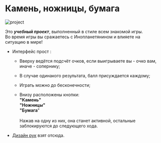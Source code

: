 # Камень, ножницы, бумага 

![](https://i.ibb.co/rc7x9Rc/rps.png, 'project')

Это ***учебный проект***, выполненный в стиле всем знакомой игры.</br>
Во время игры вы сражаетесь с Инопланетянином и влияете на ситуацию в мире!
+ Интерфейс прост :
  + Вверху ведётся подсчёт очков, если выигрываете вы - очко вам, иначе - сопернику;
  + В случае одинакого результата, балл присуждается каждому;

  + Играть можно до бесконечности;

  + Внизу расположены кнопки:</br>
    <b>"Камень"</b></br>
    <b>"Ножницы"</b></br>
    <b>"Бумага</b>"</br>
    </br>
  Нажав на одну из них, она станет активной, остальные заблокируются до следующего хода.
+ [Дизайн рук](https://www.figma.com/community/file/1107014757518562957, 'Figma') взят отсюда.
